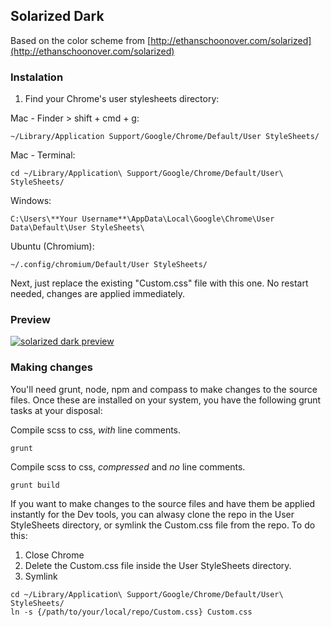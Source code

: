 ## Solarized Dark

Based on the color scheme from [http://ethanschoonover.com/solarized](http://ethanschoonover.com/solarized)

### Instalation

1. Find your Chrome's user stylesheets directory:

Mac - Finder > shift + cmd + g:

```
~/Library/Application Support/Google/Chrome/Default/User StyleSheets/
```

Mac - Terminal:

```
cd ~/Library/Application\ Support/Google/Chrome/Default/User\ StyleSheets/
```

Windows:

```
C:\Users\**Your Username**\AppData\Local\Google\Chrome\User Data\Default\User StyleSheets\
```

Ubuntu (Chromium):

```
~/.config/chromium/Default/User StyleSheets/
```

Next, just replace the existing "Custom.css" file with this one. No restart needed, changes are applied immediately.

### Preview

[![solarized dark preview](https://raw.github.com/tricinel/chrome-dev-solarized-dark/master/chrome-dev-preview-small.png)](https://raw.github.com/tricinel/chrome-dev-solarized-dark/master/chrome-dev-preview.png)

### Making changes

You'll need grunt, node, npm and compass to make changes to the source files. Once these are installed on your system, you have the following grunt tasks at your disposal:

Compile scss to css, *with* line comments.

```shell
grunt
```

Compile scss to css, *compressed* and *no* line comments.

```shell
grunt build
```

If you want to make changes to the source files and have them be applied instantly for the Dev tools, you can alwasy clone the repo in the User StyleSheets directory, or symlink the Custom.css file from the repo. To do this:

1. Close Chrome
2. Delete the Custom.css file inside the User StyleSheets directory.
3. Symlink

```shell
cd ~/Library/Application\ Support/Google/Chrome/Default/User\ StyleSheets/
ln -s {/path/to/your/local/repo/Custom.css} Custom.css
```